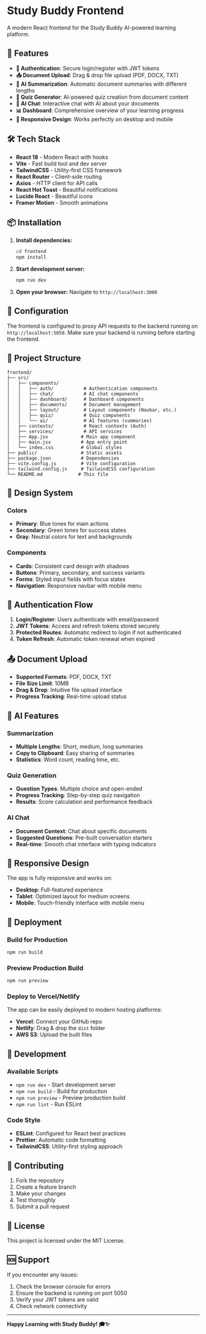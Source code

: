 # Study Buddy Frontend

A modern React frontend for the Study Buddy AI-powered learning platform.

## 🚀 Features

- **🔐 Authentication**: Secure login/register with JWT tokens
- **📤 Document Upload**: Drag & drop file upload (PDF, DOCX, TXT)
- **🤖 AI Summarization**: Automatic document summaries with different lengths
- **🧠 Quiz Generator**: AI-powered quiz creation from document content
- **💬 AI Chat**: Interactive chat with AI about your documents
- **📊 Dashboard**: Comprehensive overview of your learning progress
- **📱 Responsive Design**: Works perfectly on desktop and mobile

## 🛠️ Tech Stack

- **React 18** - Modern React with hooks
- **Vite** - Fast build tool and dev server
- **TailwindCSS** - Utility-first CSS framework
- **React Router** - Client-side routing
- **Axios** - HTTP client for API calls
- **React Hot Toast** - Beautiful notifications
- **Lucide React** - Beautiful icons
- **Framer Motion** - Smooth animations

## 📦 Installation

1. **Install dependencies:**
   ```bash
   cd frontend
   npm install
   ```

2. **Start development server:**
   ```bash
   npm run dev
   ```

3. **Open your browser:**
   Navigate to `http://localhost:3000`

## 🔧 Configuration

The frontend is configured to proxy API requests to the backend running on `http://localhost:5050`. Make sure your backend is running before starting the frontend.

## 📁 Project Structure

```
frontend/
├── src/
│   ├── components/
│   │   ├── auth/           # Authentication components
│   │   ├── chat/           # AI chat components
│   │   ├── dashboard/      # Dashboard components
│   │   ├── documents/      # Document management
│   │   ├── layout/         # Layout components (Navbar, etc.)
│   │   ├── quiz/           # Quiz components
│   │   └── ai/             # AI features (summaries)
│   ├── contexts/           # React contexts (Auth)
│   ├── services/           # API services
│   ├── App.jsx            # Main app component
│   ├── main.jsx           # App entry point
│   └── index.css          # Global styles
├── public/                # Static assets
├── package.json           # Dependencies
├── vite.config.js         # Vite configuration
├── tailwind.config.js     # TailwindCSS configuration
└── README.md             # This file
```

## 🎨 Design System

### Colors
- **Primary**: Blue tones for main actions
- **Secondary**: Green tones for success states
- **Gray**: Neutral colors for text and backgrounds

### Components
- **Cards**: Consistent card design with shadows
- **Buttons**: Primary, secondary, and success variants
- **Forms**: Styled input fields with focus states
- **Navigation**: Responsive navbar with mobile menu

## 🔐 Authentication Flow

1. **Login/Register**: Users authenticate with email/password
2. **JWT Tokens**: Access and refresh tokens stored securely
3. **Protected Routes**: Automatic redirect to login if not authenticated
4. **Token Refresh**: Automatic token renewal when expired

## 📤 Document Upload

- **Supported Formats**: PDF, DOCX, TXT
- **File Size Limit**: 10MB
- **Drag & Drop**: Intuitive file upload interface
- **Progress Tracking**: Real-time upload status

## 🤖 AI Features

### Summarization
- **Multiple Lengths**: Short, medium, long summaries
- **Copy to Clipboard**: Easy sharing of summaries
- **Statistics**: Word count, reading time, etc.

### Quiz Generation
- **Question Types**: Multiple choice and open-ended
- **Progress Tracking**: Step-by-step quiz navigation
- **Results**: Score calculation and performance feedback

### AI Chat
- **Document Context**: Chat about specific documents
- **Suggested Questions**: Pre-built conversation starters
- **Real-time**: Smooth chat interface with typing indicators

## 📱 Responsive Design

The app is fully responsive and works on:
- **Desktop**: Full-featured experience
- **Tablet**: Optimized layout for medium screens
- **Mobile**: Touch-friendly interface with mobile menu

## 🚀 Deployment

### Build for Production
```bash
npm run build
```

### Preview Production Build
```bash
npm run preview
```

### Deploy to Vercel/Netlify
The app can be easily deployed to modern hosting platforms:
- **Vercel**: Connect your GitHub repo
- **Netlify**: Drag & drop the `dist` folder
- **AWS S3**: Upload the built files

## 🔧 Development

### Available Scripts
- `npm run dev` - Start development server
- `npm run build` - Build for production
- `npm run preview` - Preview production build
- `npm run lint` - Run ESLint

### Code Style
- **ESLint**: Configured for React best practices
- **Prettier**: Automatic code formatting
- **TailwindCSS**: Utility-first styling approach

## 🤝 Contributing

1. Fork the repository
2. Create a feature branch
3. Make your changes
4. Test thoroughly
5. Submit a pull request

## 📄 License

This project is licensed under the MIT License.

## 🆘 Support

If you encounter any issues:
1. Check the browser console for errors
2. Ensure the backend is running on port 5050
3. Verify your JWT tokens are valid
4. Check network connectivity

---

**Happy Learning with Study Buddy! 🎓✨**
